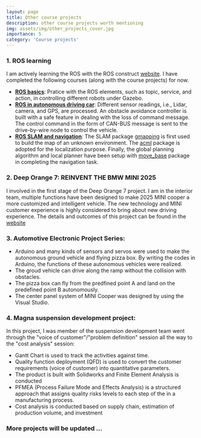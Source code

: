 ```yaml
---
layout: page
title: Other course projects 
description: other course projects worth mentioning
img: assets/img/other_projects_cover.jpg
importance: 5
category: 'Course projects'
---
```

### 1. ROS learning

I am actively learning the ROS with the ROS construct [website](https://www.theconstructsim.com/). I have completed the following courses (along with the course projects) for now.

* [**ROS basics**](https://www.theconstructsim.com/robotigniteacademy_learnros/ros-courses-library/ros-python-course/): Pratice with the ROS elements, such as topic, service, and action, in controlling different robots under Gazebo.
* [**ROS in autonomous driving car**](https://www.theconstructsim.com/robotigniteacademy_learnros/ros-courses-library/ros-autonomous-vehicles-101/): Different sensor readings, i.e., Lidar, camera, and GPS, are processed. An obstacle avoidance controller is built with a safe feature in dealing with the loss of command message. The control command in the form of CAN-BUS message is sent to the drive-by-wire node to control the vehicle. 
* [**ROS SLAM and navigation**](https://www.theconstructsim.com/robotigniteacademy_learnros/ros-courses-library/ros-courses-ros-navigation-in-5-days/): The SLAM package [gmapping](http://wiki.ros.org/gmapping) is first used to build the map of an unknown environment. The [acml](http://wiki.ros.org/amcl) package is adopted for the localization purpose. Finally, the global planning algorithm and local planner have been setup with [move_base](http://wiki.ros.org/move_base) package in completing the navigation task.  

### 2. Deep Orange 7: REINVENT THE BMW MINI 2025
I involved in the first stage of the Deep Orange 7 project.  I am in  the interior team, multiple functions have been
designed to make 2025 MINI cooper a more customized and intelligent vehicle. The new technology and
MINI customer experience is highly considered to bring about new driving experience. The details and outcomes of this project can be found in the [website](https://cuicardeeporange.com/project/do7/)

### 3. Automotive Electronic Project Series: 
* Arduino and many kinds of sensors and servos were used to make the autonomous ground vehicle and flying pizza box. By writing the codes in Arduino, the functions of these autonomous vehicles were realized. 
* The groud vehicle can drive along the ramp without the collision with obstacles. 
* The pizza box can fly from the predfined point A and land on the predefined point B autonomously.  
* The center panel system of MINI Cooper was designed by using the Visual Studio.

### 4. Magna suspension development project:
In this project, I was member of the suspension development team went through the "voice of customer"/"problem definition" session all the way to the "cost analysis" session:
* Gantt Chart is used to track the activities against time. 
* Quality function deployment (QFD) is used to convert the customer requirements (voice of
customer) into quantitative parameters.
* The product is built with Solidworks and Finite Element Analysis is conducted
* PFMEA (Process Failure Mode and Effects Analysis) is a structured approach that assigns quality risks levels to each step of the in a manufacturing process.
* Cost analysis is conducted based on supply chain, estimation of production volume, and investment


### More projects will be updated ...


